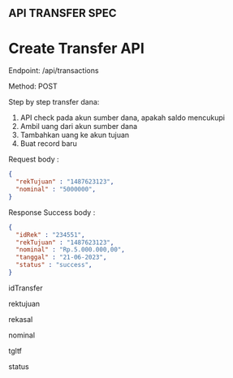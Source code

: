 ## API TRANSFER SPEC

# Create Transfer API

Endpoint: /api/transactions

Method: POST

Step by step transfer dana:
1. API check pada akun sumber dana, apakah saldo mencukupi
2. Ambil uang dari akun sumber dana
3. Tambahkan uang ke akun tujuan
4. Buat record baru

Request body :

```json
{
  "rekTujuan" : "1487623123",
  "nominal" : "5000000",
}
```
Response Success body :
```json
{
  "idRek" : "234551",
  "rekTujuan" : "1487623123",
  "nominal" : "Rp.5.000.000,00",
  "tanggal" : "21-06-2023",
  "status" : "success",
}
```

idTransfer

rektujuan

rekasal

nominal

tgltf

status



